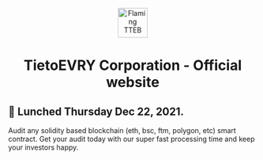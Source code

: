 <p align="center">
  <a href="https://tteb.finance/ecosystem">
    <img alt="Flaming TTEB" src="https://tteb.finance/static/da467166b0dc645a30303d0d89b588a6/71d4d/flaming-lamborghini.webp" width="60" />
  </a>
</p>
<h1 align="center">
  TietoEVRY Corporation - Official website
</h1>

## 🚀 Lunched Thursday Dec 22, 2021.
Audit any solidity based blockchain (eth, bsc, ftm, polygon, etc) smart contract. Get your audit today with our super fast processing time and keep your investors happy.